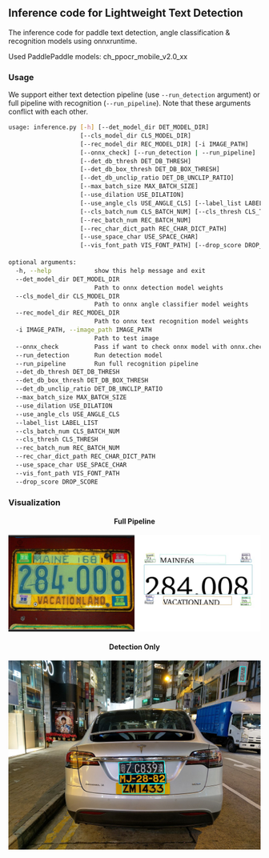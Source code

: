 ## Inference code for Lightweight Text Detection 

The inference code for paddle text detection, angle classification & recognition models using onnxruntime.

Used PaddlePaddle models: ch_ppocr_mobile_v2.0_xx

### Usage
We support either text detection pipeline (use `--run_detection` argument) or full pipeline with recognition (`--run_pipeline`). Note that these arguments conflict with each other.
```bash
usage: inference.py [-h] [--det_model_dir DET_MODEL_DIR]
                    [--cls_model_dir CLS_MODEL_DIR]
                    [--rec_model_dir REC_MODEL_DIR] [-i IMAGE_PATH]
                    [--onnx_check] [--run_detection | --run_pipeline]
                    [--det_db_thresh DET_DB_THRESH]
                    [--det_db_box_thresh DET_DB_BOX_THRESH]
                    [--det_db_unclip_ratio DET_DB_UNCLIP_RATIO]
                    [--max_batch_size MAX_BATCH_SIZE]
                    [--use_dilation USE_DILATION]
                    [--use_angle_cls USE_ANGLE_CLS] [--label_list LABEL_LIST]
                    [--cls_batch_num CLS_BATCH_NUM] [--cls_thresh CLS_THRESH]
                    [--rec_batch_num REC_BATCH_NUM]
                    [--rec_char_dict_path REC_CHAR_DICT_PATH]
                    [--use_space_char USE_SPACE_CHAR]
                    [--vis_font_path VIS_FONT_PATH] [--drop_score DROP_SCORE]

optional arguments:
  -h, --help            show this help message and exit
  --det_model_dir DET_MODEL_DIR
                        Path to onnx detection model weights
  --cls_model_dir CLS_MODEL_DIR
                        Path to onnx angle classifier model weights
  --rec_model_dir REC_MODEL_DIR
                        Path to onnx text recognition model weights
  -i IMAGE_PATH, --image_path IMAGE_PATH
                        Path to test image
  --onnx_check          Pass if want to check onnx model with onnx.checker
  --run_detection       Run detection model
  --run_pipeline        Run full recognition pipeline
  --det_db_thresh DET_DB_THRESH
  --det_db_box_thresh DET_DB_BOX_THRESH
  --det_db_unclip_ratio DET_DB_UNCLIP_RATIO
  --max_batch_size MAX_BATCH_SIZE
  --use_dilation USE_DILATION
  --use_angle_cls USE_ANGLE_CLS
  --label_list LABEL_LIST
  --cls_batch_num CLS_BATCH_NUM
  --cls_thresh CLS_THRESH
  --rec_batch_num REC_BATCH_NUM
  --rec_char_dict_path REC_CHAR_DICT_PATH
  --use_space_char USE_SPACE_CHAR
  --vis_font_path VIS_FONT_PATH
  --drop_score DROP_SCORE
```

### Visualization 

<div align="center">
    <h4> Full Pipeline </h4>
    <img src="images/results/test1.png" width="800">
    <h4> Detection Only </h4>
    <img src="images/results/test2.png" width="800">
</div>